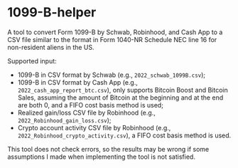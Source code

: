 # 1099-B-helper
A tool to convert Form 1099-B by Schwab, Robinhood, and Cash App to a CSV file similar to the format in Form 1040-NR Schedule NEC line 16 for non-resident aliens in the US.

Supported input:
- 1099-B in CSV format by Schwab (e.g., `2022_schwab_1099B.csv`);
- 1099-B in CSV format by Cash App (e.g., `2022_cash_app_report_btc.csv`), only supports Bitcoin Boost and Bitcoin Sales, assuming the amount of Bitcoin at the beginning and at the end are both 0, and a FIFO cost basis method is used;
- Realized gain/loss CSV file by Robinhood (e.g., `2022_Robinhood_gain_loss.csv`);
- Crypto account activity CSV file by Robinhood (e.g., `2022_Robinhood_crypto_activity.csv`), a FIFO cost basis method is used.

This tool does not check errors, so the results may be wrong if some assumptions I made when implementing the tool is not satisfied.
